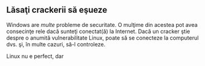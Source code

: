 <?php require("../../entete.php"); ?> <?php require("../../base.php"); ?> <?php require("../../fonctions.php"); ?>

<div id="corps">

<h2>Lăsaţi crackerii să eşueze</h2>

<p>Windows are <i>multe</i> probleme de securitate. O mulţime din acestea pot avea consecinţe rele dacă sunteţi conectat(ă) la Internet. Dacă un cracker ştie despre o anumită vulnerabilitate Linux, poate să se conecteze la computerul dvs. şi, în multe cazuri, să-l controleze.</p>

<p>Linux nu e perfect, dar</p>

</div>


